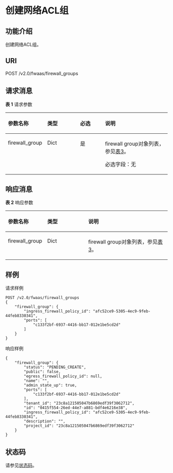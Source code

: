 # 创建网络ACL组<a name="ZH-CN_TOPIC_0060574391"></a>

## 功能介绍<a name="section28317954132753"></a>

创建网络ACL组。

## URI<a name="section55587849132753"></a>

POST /v2.0/fwaas/firewall\_groups

## 请求消息<a name="section28981251132753"></a>

**表 1**  请求参数

<a name="table23322114132753"></a>
<table><thead align="left"><tr id="row65935357132753"><th class="cellrowborder" valign="top" width="19.388061193880613%" id="mcps1.2.5.1.1"><p id="p47877448132753"><a name="p47877448132753"></a><a name="p47877448132753"></a>参数名称</p>
</th>
<th class="cellrowborder" valign="top" width="21.42785721427857%" id="mcps1.2.5.1.2"><p id="p52491337132753"><a name="p52491337132753"></a><a name="p52491337132753"></a>类型</p>
</th>
<th class="cellrowborder" valign="top" width="16.328367163283673%" id="mcps1.2.5.1.3"><p id="p45667362132753"><a name="p45667362132753"></a><a name="p45667362132753"></a>必选</p>
</th>
<th class="cellrowborder" valign="top" width="42.85571442855714%" id="mcps1.2.5.1.4"><p id="p17633266132753"><a name="p17633266132753"></a><a name="p17633266132753"></a>说明</p>
</th>
</tr>
</thead>
<tbody><tr id="row8939225132753"><td class="cellrowborder" valign="top" width="19.388061193880613%" headers="mcps1.2.5.1.1 "><p id="p59896822132753"><a name="p59896822132753"></a><a name="p59896822132753"></a>firewall_group</p>
</td>
<td class="cellrowborder" valign="top" width="21.42785721427857%" headers="mcps1.2.5.1.2 "><p id="p49917547132753"><a name="p49917547132753"></a><a name="p49917547132753"></a>Dict</p>
</td>
<td class="cellrowborder" valign="top" width="16.328367163283673%" headers="mcps1.2.5.1.3 "><p id="p64285015132753"><a name="p64285015132753"></a><a name="p64285015132753"></a>是</p>
</td>
<td class="cellrowborder" valign="top" width="42.85571442855714%" headers="mcps1.2.5.1.4 "><p id="p48871362132652"><a name="p48871362132652"></a><a name="p48871362132652"></a>firewall group对象列表，参见<a href="网络ACL简介-OpenStack.md#table31629250121127">表3</a>。</p>
<p id="p59212630132753"><a name="p59212630132753"></a><a name="p59212630132753"></a>必选字段：无</p>
</td>
</tr>
</tbody>
</table>

## 响应消息<a name="section47249684132753"></a>

**表 2**  响应参数

<a name="table22528036132753"></a>
<table><thead align="left"><tr id="row54420002132753"><th class="cellrowborder" valign="top" width="23.169999999999998%" id="mcps1.2.4.1.1"><p id="p43836262132753"><a name="p43836262132753"></a><a name="p43836262132753"></a>参数名称</p>
</th>
<th class="cellrowborder" valign="top" width="25.61%" id="mcps1.2.4.1.2"><p id="p57315890132753"><a name="p57315890132753"></a><a name="p57315890132753"></a>类型</p>
</th>
<th class="cellrowborder" valign="top" width="51.22%" id="mcps1.2.4.1.3"><p id="p55101661132753"><a name="p55101661132753"></a><a name="p55101661132753"></a>说明</p>
</th>
</tr>
</thead>
<tbody><tr id="row23789310132753"><td class="cellrowborder" valign="top" width="23.169999999999998%" headers="mcps1.2.4.1.1 "><p id="p30981925132753"><a name="p30981925132753"></a><a name="p30981925132753"></a>firewall_group</p>
</td>
<td class="cellrowborder" valign="top" width="25.61%" headers="mcps1.2.4.1.2 "><p id="p1451635132753"><a name="p1451635132753"></a><a name="p1451635132753"></a>Dict</p>
</td>
<td class="cellrowborder" valign="top" width="51.22%" headers="mcps1.2.4.1.3 "><p id="p47442693132753"><a name="p47442693132753"></a><a name="p47442693132753"></a>firewall group对象列表，参见<a href="网络ACL简介-OpenStack.md#table31629250121127">表3</a>。</p>
</td>
</tr>
</tbody>
</table>

## 样例<a name="section59424075132753"></a>

请求样例

```
POST /v2.0/fwaas/firewall_groups
{
    "firewall_group": {
        "ingress_firewall_policy_id": "afc52ce9-5305-4ec9-9feb-44feb8330341", 
        "ports": [
            "c133f2bf-6937-4416-bb17-012e1be5cd2d"
        ]
    }
}
```

响应样例

```
{
    "firewall_group": {
        "status": "PENDING_CREATE", 
        "public": false, 
        "egress_firewall_policy_id": null, 
        "name": "", 
        "admin_state_up": true, 
        "ports": [
            "c133f2bf-6937-4416-bb17-012e1be5cd2d"
        ], 
        "tenant_id": "23c8a121505047b6869edf39f3062712", 
        "id": "0415f554-26ed-44e7-a881-bdf4e6216e38", 
        "ingress_firewall_policy_id": "afc52ce9-5305-4ec9-9feb-44feb8330341", 
        "description": "",
        "project_id": "23c8a121505047b6869edf39f3062712"
    }
}
```

## 状态码<a name="section10470352390"></a>

请参见[状态码](状态码.md)。

